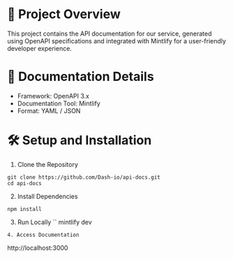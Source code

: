 # 🚀 Project Overview

This project contains the API documentation for our service, generated using OpenAPI specifications and integrated with Mintlify for a user-friendly developer experience.

# 📄 Documentation Details

- Framework: OpenAPI 3.x
- Documentation Tool: Mintlify
- Format: YAML / JSON

# 🛠️ Setup and Installation
1. Clone the Repository

```
git clone https://github.com/Dash-io/api-docs.git
cd api-docs
```
2. Install Dependencies
```
npm install
```

3. Run Locally
``
mintlify dev
```
4. Access Documentation
```
http://localhost:3000
```